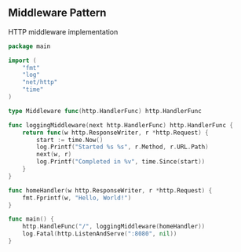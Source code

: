 <!-- METADATA
{
  "title": "Golang Middleware Pattern",
  "tags": [
    "go",
    "patterns"
  ],
  "language": "go"
}
-->

## Middleware Pattern
HTTP middleware implementation
```go
package main

import (
    "fmt"
    "log"
    "net/http"
    "time"
)

type Middleware func(http.HandlerFunc) http.HandlerFunc

func loggingMiddleware(next http.HandlerFunc) http.HandlerFunc {
    return func(w http.ResponseWriter, r *http.Request) {
        start := time.Now()
        log.Printf("Started %s %s", r.Method, r.URL.Path)
        next(w, r)
        log.Printf("Completed in %v", time.Since(start))
    }
}

func homeHandler(w http.ResponseWriter, r *http.Request) {
    fmt.Fprintf(w, "Hello, World!")
}

func main() {
    http.HandleFunc("/", loggingMiddleware(homeHandler))
    log.Fatal(http.ListenAndServe(":8080", nil))
}
```
